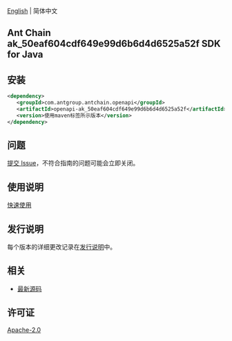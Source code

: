 [English](README.md) | 简体中文

## Ant Chain ak_50eaf604cdf649e99d6b6d4d6525a52f SDK for Java

## 安装

```xml
<dependency>
   <groupId>com.antgroup.antchain.openapi</groupId>
   <artifactId>openapi-ak_50eaf604cdf649e99d6b6d4d6525a52f</artifactId>
   <version>使用maven标签所示版本</version>
</dependency>
```

## 问题

[提交 Issue](https://github.com/alipay/antchain-openapi-prod-sdk/issues/new)，不符合指南的问题可能会立即关闭。

## 使用说明

[快速使用](https://github.com/alipay/antchain-openapi-prod-sdk)

## 发行说明

每个版本的详细更改记录在[发行说明](./ChangeLog.txt)中。

## 相关

- [最新源码](https://github.com/alipay/antchain-openapi-prod-sdk/)

## 许可证

[Apache-2.0](http://www.apache.org/licenses/LICENSE-2.0)
